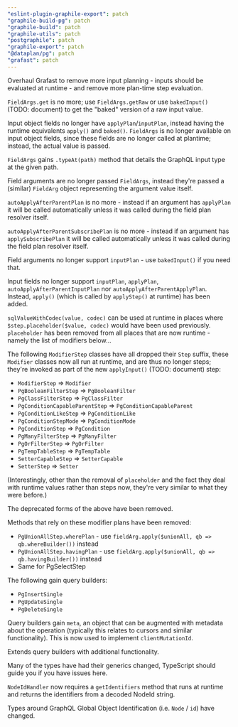 ```yaml
---
"eslint-plugin-graphile-export": patch
"graphile-build-pg": patch
"graphile-build": patch
"graphile-utils": patch
"postgraphile": patch
"graphile-export": patch
"@dataplan/pg": patch
"grafast": patch
---
```


Overhaul Grafast to remove more input planning - inputs should be evaluated at
runtime - and remove more plan-time step evaluation.

`FieldArgs.get` is no more; use `FieldArgs.getRaw` or use `bakedInput()` (TODO:
document) to get the "baked" version of a raw input value.

Input object fields no longer have `applyPlan`/`inputPlan`, instead having the
runtime equivalents `apply()` and `baked()`. `FieldArgs` is no longer available
on input object fields, since these fields are no longer called at plantime;
instead, the actual value is passed.

`FieldArgs` gains `.typeAt(path)` method that details the GraphQL input type at
the given path.

Field arguments are no longer passed `FieldArgs`, instead they're passed a
(similar) `FieldArg` object representing the argument value itself.

`autoApplyAfterParentPlan` is no more - instead if an argument has `applyPlan`
it will be called automatically unless it was called during the field plan
resolver itself.

`autoApplyAfterParentSubscribePlan` is no more - instead if an argument has
`applySubscribePlan` it will be called automatically unless it was called during
the field plan resolver itself.

Field arguments no longer support `inputPlan` - use `bakedInput()` if you need
that.

Input fields no longer support `inputPlan`, `applyPlan`,
`autoApplyAfterParentInputPlan` nor `autoApplyAfterParentApplyPlan`. Instead,
`apply()` (which is called by `applyStep()` at runtime) has been added.

`sqlValueWithCodec(value, codec)` can be used at runtime in places where
`$step.placeholder($value, codec)` would have been used previously.
`placeholder` has been removed from all places that are now runtime - namely the
list of modifiers below...

The following `ModifierStep` classes have all dropped their `Step` suffix, these
`Modifier` classes now all run at runtime, and are thus no longer steps; they're
invoked as part of the new `applyInput()` (TODO: document) step:

- `ModifierStep` &rArr; `Modifier`
- `PgBooleanFilterStep` &rArr; `PgBooleanFilter`
- `PgClassFilterStep` &rArr; `PgClassFilter`
- `PgConditionCapableParentStep` &rArr; `PgConditionCapableParent`
- `PgConditionLikeStep` &rArr; `PgConditionLike`
- `PgConditionStepMode` &rArr; `PgConditionMode`
- `PgConditionStep` &rArr; `PgCondition`
- `PgManyFilterStep` &rArr; `PgManyFilter`
- `PgOrFilterStep` &rArr; `PgOrFilter`
- `PgTempTableStep` &rArr; `PgTempTable`
- `SetterCapableStep` &rArr; `SetterCapable`
- `SetterStep` &rArr; `Setter`

(Interestingly, other than the removal of `placeholder` and the fact they deal
with runtime values rather than steps now, they're very similar to what they
were before.)

The deprecated forms of the above have been removed.

Methods that rely on these modifier plans have been removed:

- `PgUnionAllStep.wherePlan` - use
  `fieldArg.apply($unionAll, qb => qb.whereBuilder())` instead
- `PgUnionAllStep.havingPlan` - use
  `fieldArg.apply($unionAll, qb => qb.havingBuilder())` instead
- Same for PgSelectStep

The following gain query builders:

- `PgInsertSingle`
- `PgUpdateSingle`
- `PgDeleteSingle`

Query builders gain `meta`, an object that can be augmented with metadata about
the operation (typically this relates to cursors and similar functionality).
This is now used to implement `clientMutationId`.

Extends query builders with additional functionality.

Many of the types have had their generics changed, TypeScript should guide you
if you have issues here.

`NodeIdHandler` now requires a `getIdentifiers` method that runs at runtime and
returns the identifiers from a decoded NodeId string.

Types around GraphQL Global Object Identification (i.e. `Node` / `id`) have
changed.
